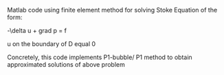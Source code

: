 Matlab code using finite element method for solving Stoke Equation of the form:

-\delta u + grad p = f

u on the boundary of D equal 0

Concretely, this code implements P1-bubble/ P1 method to obtain approximated solutions of above problem

